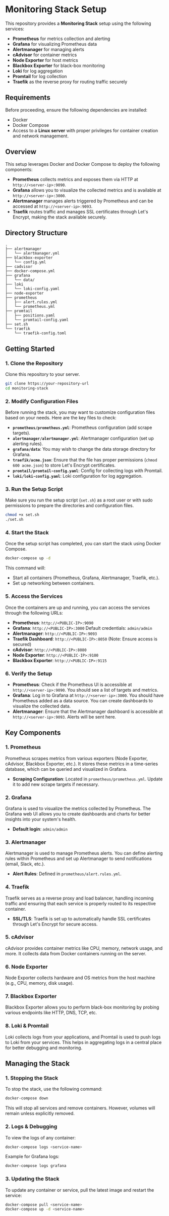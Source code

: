 # Monitoring Stack Setup

This repository provides a **Monitoring Stack** setup using the following services:
- **Prometheus** for metrics collection and alerting
- **Grafana** for visualizing Prometheus data
- **Alertmanager** for managing alerts
- **cAdvisor** for container metrics
- **Node Exporter** for host metrics
- **Blackbox Exporter** for black-box monitoring
- **Loki** for log aggregation
- **Promtail** for log collection
- **Traefik** as the reverse proxy for routing traffic securely

## Requirements

Before proceeding, ensure the following dependencies are installed:

- Docker
- Docker Compose
- Access to a **Linux server** with proper privileges for container creation and network management.

## Overview

This setup leverages Docker and Docker Compose to deploy the following components:
- **Prometheus** collects metrics and exposes them via HTTP at `http://<server-ip>:9090`.
- **Grafana** allows you to visualize the collected metrics and is available at `http://<server-ip>:3000`.
- **Alertmanager** manages alerts triggered by Prometheus and can be accessed at `http://<server-ip>:9093`.
- **Traefik** routes traffic and manages SSL certificates through Let's Encrypt, making the stack available securely.

## Directory Structure

```
.
├── alertmanager
│   └── alertmanager.yml
├── blackbox-exporter
│   └── config.yml
├── cadvisor
├── docker-compose.yml
├── grafana
│   └── data/
├── loki
│   └── loki-config.yaml
├── node-exporter
├── prometheus
│   ├── alert.rules.yml
│   └── prometheus.yml
├── promtail
│   ├── positions.yaml
│   └── promtail-config.yaml
├── set.sh
└── traefik
    └── traefik-config.toml
```

## Getting Started

### 1. Clone the Repository

Clone this repository to your server.

```bash
git clone https://your-repository-url
cd monitoring-stack
```

### 2. Modify Configuration Files

Before running the stack, you may want to customize configuration files based on your needs. Here are the key files to check:

- **`prometheus/prometheus.yml`**: Prometheus configuration (add scrape targets).
- **`alertmanager/alertmanager.yml`**: Alertmanager configuration (set up alerting rules).
- **`grafana/data`**: You may wish to change the data storage directory for Grafana.
- **`traefik/acme.json`**: Ensure that the file has proper permissions (`chmod 600 acme.json`) to store Let's Encrypt certificates.
- **`promtail/promtail-config.yaml`**: Config for collecting logs with Promtail.
- **`loki/loki-config.yaml`**: Loki configuration for log aggregation.

### 3. Run the Setup Script

Make sure you run the setup script (`set.sh`) as a root user or with sudo permissions to prepare the directories and configuration files.

```bash
chmod +x set.sh
./set.sh
```

### 4. Start the Stack

Once the setup script has completed, you can start the stack using Docker Compose.

```bash
docker-compose up -d
```

This command will:
- Start all containers (Prometheus, Grafana, Alertmanager, Traefik, etc.).
- Set up networking between containers.

### 5. Access the Services

Once the containers are up and running, you can access the services through the following URLs:

- **Prometheus**: `http://<PUBLIC-IP>:9090`
- **Grafana**: `http://<PUBLIC-IP>:3000`
  Default credentials: `admin/admin`
- **Alertmanager**: `http://<PUBLIC-IP>:9093`
- **Traefik Dashboard**: `http://<PUBLIC-IP>:8050` (Note: Ensure access is secured)
- **cAdvisor**: `http://<PUBLIC-IP>:8080`
- **Node Exporter**: `http://<PUBLIC-IP>:9100`
- **Blackbox Exporter**: `http://<PUBLIC-IP>:9115`

### 6. Verify the Setup

- **Prometheus**: Check if the Prometheus UI is accessible at `http://<server-ip>:9090`. You should see a list of targets and metrics.
- **Grafana**: Log in to Grafana at `http://<server-ip>:3000`. You should have Prometheus added as a data source. You can create dashboards to visualize the collected data.
- **Alertmanager**: Ensure that the Alertmanager dashboard is accessible at `http://<server-ip>:9093`. Alerts will be sent here.

## Key Components

### 1. **Prometheus**

Prometheus scrapes metrics from various exporters (Node Exporter, cAdvisor, Blackbox Exporter, etc.). It stores these metrics in a time-series database, which can be queried and visualized in Grafana.

- **Scraping Configuration**: Located in `prometheus/prometheus.yml`. Update it to add new scrape targets if necessary.

### 2. **Grafana**

Grafana is used to visualize the metrics collected by Prometheus. The Grafana web UI allows you to create dashboards and charts for better insights into your system's health.

- **Default login**: `admin/admin`

### 3. **Alertmanager**

Alertmanager is used to manage Prometheus alerts. You can define alerting rules within Prometheus and set up Alertmanager to send notifications (email, Slack, etc.).

- **Alert Rules**: Defined in `prometheus/alert.rules.yml`.

### 4. **Traefik**

Traefik serves as a reverse proxy and load balancer, handling incoming traffic and ensuring that each service is properly routed to its respective container.

- **SSL/TLS**: Traefik is set up to automatically handle SSL certificates through Let's Encrypt for secure access.

### 5. **cAdvisor**

cAdvisor provides container metrics like CPU, memory, network usage, and more. It collects data from Docker containers running on the server.

### 6. **Node Exporter**

Node Exporter collects hardware and OS metrics from the host machine (e.g., CPU, memory, disk usage).

### 7. **Blackbox Exporter**

Blackbox Exporter allows you to perform black-box monitoring by probing various endpoints like HTTP, DNS, TCP, etc.

### 8. **Loki & Promtail**

Loki collects logs from your applications, and Promtail is used to push logs to Loki from your services. This helps in aggregating logs in a central place for better debugging and monitoring.

## Managing the Stack

### 1. **Stopping the Stack**

To stop the stack, use the following command:

```bash
docker-compose down
```

This will stop all services and remove containers. However, volumes will remain unless explicitly removed.

### 2. **Logs & Debugging**

To view the logs of any container:

```bash
docker-compose logs <service-name>
```

Example for Grafana logs:

```bash
docker-compose logs grafana
```

### 3. **Updating the Stack**

To update any container or service, pull the latest image and restart the service:

```bash
docker-compose pull <service-name>
docker-compose up -d <service-name>
```

